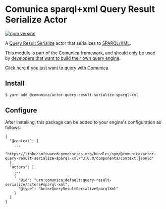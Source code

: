 # Comunica sparql+xml Query Result Serialize Actor

[![npm version](https://badge.fury.io/js/%40comunica%2Factor-query-result-serialize-sparql-xml.svg)](https://www.npmjs.com/package/@comunica/actor-query-result-serialize-sparql-xml)

A [Query Result Serialize](https://github.com/comunica/comunica/tree/master/packages/bus-query-result-serialize) actor that serializes to [SPARQL/XML](https://www.w3.org/TR/rdf-sparql-XMLres/).

This module is part of the [Comunica framework](https://github.com/comunica/comunica),
and should only be used by [developers that want to build their own query engine](https://comunica.dev/docs/modify/).

[Click here if you just want to query with Comunica](https://comunica.dev/docs/query/).

## Install

```bash
$ yarn add @comunica/actor-query-result-serialize-sparql-xml
```

## Configure

After installing, this package can be added to your engine's configuration as follows:
```text
{
  "@context": [
    ...
    "https://linkedsoftwaredependencies.org/bundles/npm/@comunica/actor-query-result-serialize-sparql-xml/^3.0.0/components/context.jsonld"  
  ],
  "actors": [
    ...
    {
      "@id": "urn:comunica:default:query-result-serialize/actors#sparql-xml",
      "@type": "ActorQueryResultSerializeSparqlXml"
    }
  ]
}
```
